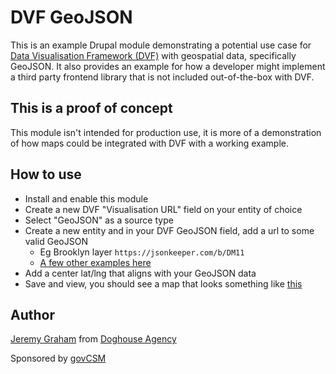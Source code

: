 # DVF GeoJSON

This is an example Drupal module demonstrating a potential use case for
[Data Visualisation Framework (DVF)](https://www.drupal.org/project/dvf) with geospatial data, specifically GeoJSON.
It also provides an example for how a developer might implement a third party frontend library that is not
included out-of-the-box with DVF.

## This is a proof of concept

This module isn't intended for production use, it is more of a demonstration of how maps could be integrated
with DVF with a working example.

## How to use

* Install and enable this module
* Create a new DVF "Visualisation URL" field on your entity of choice
* Select "GeoJSON" as a source type
* Create a new entity and in your DVF GeoJSON field, add a url to some valid GeoJSON
  * Eg Brooklyn layer `https://jsonkeeper.com/b/DM11`
  * [A few other examples here](https://github.com/ebrelsford/geojson-examples)
* Add a center lat/lng that aligns with your GeoJSON data
* Save and view, you should see a map that looks something like [this](https://github.com/ebrelsford/geojson-examples/blob/master/brooklyn_new.geojson)

## Author

[Jeremy Graham](https://github.com/jez500) from [Doghouse Agency](https://doghouse.agency/)

Sponsored by [govCSM](https://github.com/jez500)

